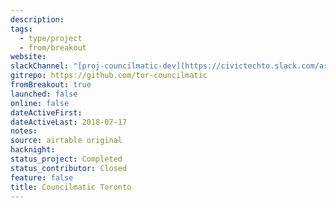 ```yaml
---
description:
tags:
  - type/project
  - from/breakout
website:
slackChannel: "[proj-councilmatic-dev](https://civictechto.slack.com/archives/C0QTT4T2B)"
gitrepo: https://github.com/tor-councilmatic
fromBreakout: true
launched: false
online: false
dateActiveFirst:
dateActiveLast: 2018-07-17
notes:
source: airtable original
hacknight:
status_project: Completed
status_contributor: Closed
feature: false
title: Councilmatic Toronto
---
```

